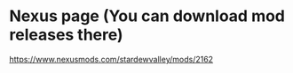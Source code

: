 # Nexus page (You can download mod releases there)
https://www.nexusmods.com/stardewvalley/mods/2162

